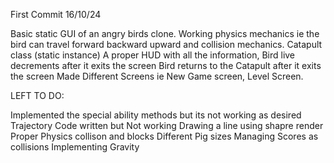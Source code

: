 First Commit 16/10/24

Basic static GUI of an angry birds clone. Working physics mechanics ie the bird can travel forward backward upward and collision mechanics.
Catapult class (static instance) 
A proper HUD with all the information, Bird live decrements after it exits the screen
Bird returns to the Catapult after it exits the screen 
Made Different Screens ie New Game screen, Level Screen. 


LEFT TO DO: 

Implemented the special ability methods but its not working as desired
Trajectory Code written but Not working 
Drawing a line using shapre render
Proper Physics collison and blocks 
Different Pig sizes 
Managing Scores as collisions
Implementing Gravity 